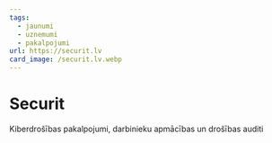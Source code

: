 ```yaml
---
tags:
  - jaunumi
  - uznemumi
  - pakalpojumi
url: https://securit.lv
card_image: /securit.lv.webp
---
```


# Securit

Kiberdrošības pakalpojumi, darbinieku apmācības un drošības auditi

